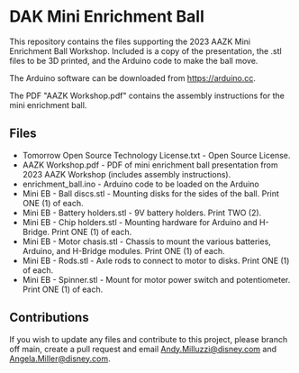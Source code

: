 # DAK Mini Enrichment Ball
This repository contains the files supporting the 2023 AAZK Mini Enrichment Ball Workshop. Included is a copy of the presentation, the .stl files to be 3D printed, and the Arduino code to make the ball move.

The Arduino software can be downloaded from https://arduino.cc.

The PDF "AAZK Workshop.pdf" contains the assembly instructions for the mini enrichment ball.

## Files
* Tomorrow Open Source Technology License.txt - Open Source License.
* AAZK Workshop.pdf - PDF of mini enrichment ball presentation from 2023 AAZK Workshop (includes assembly instructions).
* enrichment_ball.ino - Arduino code to be loaded on the Arduino
* Mini EB - Ball discs.stl - Mounting disks for the sides of the ball. Print ONE (1) of each.
* Mini EB - Battery holders.stl - 9V battery holders. Print TWO (2).
* Mini EB - Chip holders.stl - Mounting hardware for Arduino and H-Bridge. Print ONE (1) of each.
* Mini EB - Motor chasis.stl - Chassis to mount the various batteries, Arduino, and H-Bridge modules. Print ONE (1) of each.
* Mini EB - Rods.stl - Axle rods to connect to motor to disks. Print ONE (1) of each.
* Mini EB - Spinner.stl - Mount for motor power switch and potentiometer. Print ONE (1) of each.

## Contributions
If you wish to update any files and contribute to this project, please branch off main, create a pull request and email Andy.Milluzzi@disney.com and Angela.Miller@disney.com.

